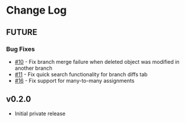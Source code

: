 # Change Log

## FUTURE

### Bug Fixes

* [#10](https://github.com/netboxlabs/nbl-netbox-branching/issues/10) - Fix branch merge failure when deleted object was modified in another branch
* [#11](https://github.com/netboxlabs/nbl-netbox-branching/issues/11) - Fix quick search functionality for branch diffs tab
* [#16](https://github.com/netboxlabs/nbl-netbox-branching/issues/16) - Fix support for many-to-many assignments

## v0.2.0

* Initial private release
